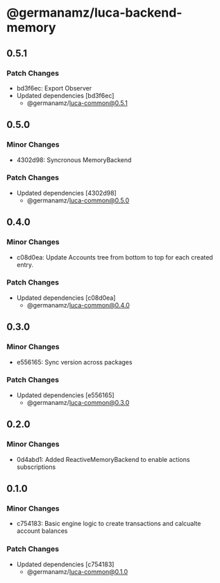 # @germanamz/luca-backend-memory

## 0.5.1

### Patch Changes

- bd3f6ec: Export Observer
- Updated dependencies [bd3f6ec]
  - @germanamz/luca-common@0.5.1

## 0.5.0

### Minor Changes

- 4302d98: Syncronous MemoryBackend

### Patch Changes

- Updated dependencies [4302d98]
  - @germanamz/luca-common@0.5.0

## 0.4.0

### Minor Changes

- c08d0ea: Update Accounts tree from bottom to top for each created entry.

### Patch Changes

- Updated dependencies [c08d0ea]
  - @germanamz/luca-common@0.4.0

## 0.3.0

### Minor Changes

- e556165: Sync version across packages

### Patch Changes

- Updated dependencies [e556165]
  - @germanamz/luca-common@0.3.0

## 0.2.0

### Minor Changes

- 0d4abd1: Added ReactiveMemoryBackend to enable actions subscriptions

## 0.1.0

### Minor Changes

- c754183: Basic engine logic to create transactions and calcualte account balances

### Patch Changes

- Updated dependencies [c754183]
  - @germanamz/luca-common@0.1.0
